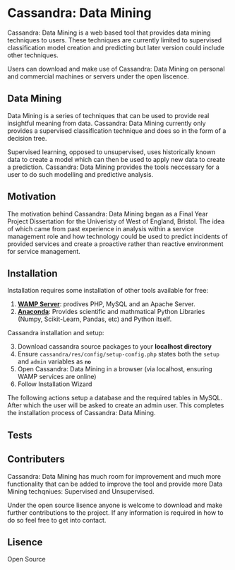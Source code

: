 # Cassandra: Data Mining
Cassandra: Data Mining is a web based tool that provides data mining techniques to users. These techniques are currently limited to  supervised classification model creation and predicting but later version could include other techniques. 

Users can download and make use of Cassandra: Data Mining on personal and commercial machines or servers under the open liscence. 

## Data Mining
Data Mining is a series of techniques that can be used to provide real insightful meaning from data. Cassandra: Data Mining currently only provides a supervised classification technique and does so in the form of a decision tree. 

Supervised learning, opposed to unsupervised, uses historically known data to create a model which can then be used to apply new data to create a prediction. Cassandra: Data Mining provides the tools neccessary for a user to do such modelling and predictive analysis.

## Motivation
The motivation behind Cassandra: Data Mining began as a Final Year Project Dissertation for the Univeristy of West of England, Bristol. The idea of which came from past experience in analysis within a service management role and how technology could be used to predict incidents of provided services and create a proactive rather than reactive environment for service management.

## Installation
Installation requires some installation of other tools available for free:

1. <strong>[WAMP Server](http://www.wampserver.com/en/)</strong>: prodives PHP, MySQL and an Apache Server.
2. <strong>[Anaconda](https://store.continuum.io/cshop/anaconda/)</strong>: Provides scientific and mathmatical Python Libraries (Numpy, Scikit-Learn, Pandas, etc) and Python itself.

Cassandra installation and setup:

3. Download cassandra source packages to your <strong>localhost directory</strong>
4. Ensure `cassandra/res/config/setup-config.php` states both the `setup` and `admin` variables as <strong>`no`</strong>
5. Open Cassandra: Data Mining in a browser (via localhost, ensuring WAMP services are online)
6. Follow Installation Wizard

The following actions setup a database and the required tables in MySQL. After which the user will be asked to create an admin user. This completes the installation process of Cassandra: Data Mining.

## Tests

## Contributers
Cassandra: Data Mining has much room for improvement and much more functionality that can be added to improve the tool and provide more Data Mining techqniues: Supervised and Unsupervised.

Under the open source lisence anyone is welcome to download and make further contributions to the project. If any information is required in how to do so feel free to get into contact.

## Lisence 
Open Source
